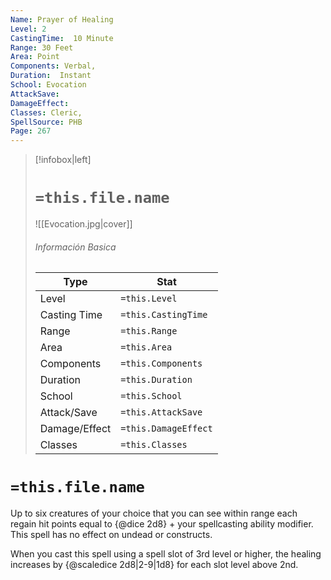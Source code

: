 ```yaml
---
Name: Prayer of Healing
Level: 2
CastingTime:  10 Minute 
Range: 30 Feet
Area: Point
Components: Verbal, 
Duration:  Instant  
School: Evocation
AttackSave: 
DamageEffect: 
Classes: Cleric, 
SpellSource: PHB
Page: 267
---
```


>[!infobox|left]
># `=this.file.name`
>![[Evocation.jpg|cover]]
> ###### Información Basica
> Type |  Stat |
> ---|---|
> Level | `=this.Level` |
> Casting Time | `=this.CastingTime` |
> Range | `=this.Range` |
> Area | `=this.Area` |
> Components | `=this.Components` |
> Duration | `=this.Duration` |
> School | `=this.School` |
> Attack/Save | `=this.AttackSave` |
> Damage/Effect | `=this.DamageEffect` |
> Classes | `=this.Classes` |

# `=this.file.name`
Up to six creatures of your choice that you can see within range each regain hit points equal to {@dice 2d8} + your spellcasting ability modifier. This spell has no effect on undead or constructs.



 


When you cast this spell using a spell slot of 3rd level or higher, the healing increases by {@scaledice 2d8|2-9|1d8} for each slot level above 2nd. 
